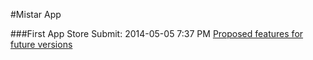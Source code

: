 #Mistar App

###First App Store Submit: 2014-05-05 7:37 PM
[Proposed features for future versions](https://github.com/AndrewSB/MistarApp/issues/2)
